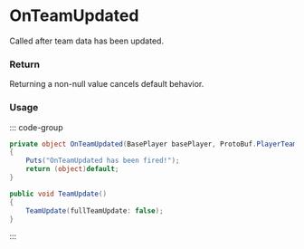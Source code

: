 # OnTeamUpdated
<Badge type="info" text="Team"/>[<Badge type="danger" text="Carbon Compatible"/>](https://github.com/CarbonCommunity/Carbon)[<Badge type="warning" text="Oxide Compatible"/>](https://github.com/OxideMod/Oxide.Rust)
Called after team data has been updated.

### Return
Returning a non-null value cancels default behavior.

### Usage
::: code-group
```csharp [Example]
private object OnTeamUpdated(BasePlayer basePlayer, ProtoBuf.PlayerTeam local3, BasePlayer self1)
{
	Puts("OnTeamUpdated has been fired!");
	return (object)default;
}
```
```csharp [Source — Assembly-CSharp @ BasePlayer]
public void TeamUpdate()
{
	TeamUpdate(fullTeamUpdate: false);
}

```
:::
